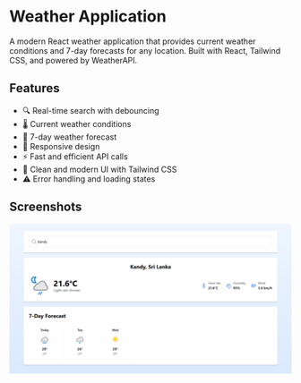 # Weather Application

A modern React weather application that provides current weather conditions and 7-day forecasts for any location. Built with React, Tailwind CSS, and powered by WeatherAPI.

## Features

- 🔍 Real-time search with debouncing
- 🌡️ Current weather conditions
- 📅 7-day weather forecast
- 📱 Responsive design
- ⚡ Fast and efficient API calls
- 🎨 Clean and modern UI with Tailwind CSS
- ⚠️ Error handling and loading states

## Screenshots

![Weather App Screenshot](docs/screenshots/screenshot1.png)
